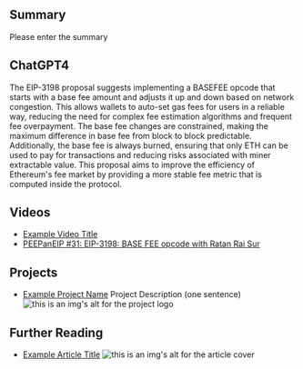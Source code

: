 ## Summary

Please enter the summary

## ChatGPT4

The EIP-3198 proposal suggests implementing a BASEFEE opcode that starts with a base fee amount and adjusts it up and down based on network congestion. This allows wallets to auto-set gas fees for users in a reliable way, reducing the need for complex fee estimation algorithms and frequent fee overpayment. The base fee changes are constrained, making the maximum difference in base fee from block to block predictable. Additionally, the base fee is always burned, ensuring that only ETH can be used to pay for transactions and reducing risks associated with miner extractable value. This proposal aims to improve the efficiency of Ethereum's fee market by providing a more stable fee metric that is computed inside the protocol.

## Videos

- [Example Video Title](https://www.youtube.com/watch?v=TDGq4aeevgY)
- [PEEPanEIP #31: EIP-3198: BASE FEE opcode with Ratan Rai Sur](https://www.youtube.com/watch?v=QQ3NHtEaCLk&list=PL4cwHXAawZxqu0PKKyMzG_3BJV_xZTi1F&index=82)

## Projects

- [Example Project Name](https://xxxx.xxx/xxxxx) Project Description (one sentence) ![this is an img's alt for the project logo](https://xxxx.xxx/project-logo.xxx)

## Further Reading

- [Example Article Title](https://xxxx.xxx/xxxxx) ![this is an img's alt for the article cover](https://xxxx.xxx/article-cover.xxx)
